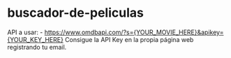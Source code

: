 # buscador-de-peliculas
API a usar: - https://www.omdbapi.com/?s={YOUR_MOVIE_HERE}&apikey={YOUR_KEY_HERE} Consigue la API Key en la propia página web registrando tu email.